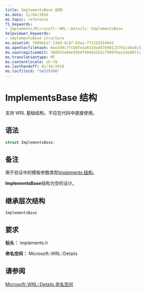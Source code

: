 ```yaml
---
title: ImplementsBase 结构
ms.date: 11/04/2016
ms.topic: reference
f1_keywords:
- implements/Microsoft::WRL::Details::ImplementsBase
helpviewer_keywords:
- ImplementsBase structure
ms.assetid: f898eb17-136d-4c87-b3ea-771319314641
ms.openlocfilehash: 6ee3d0c7fcb8fe1a032dad47b60125791cd4e4c5
ms.sourcegitcommit: 360b55e89e5954f494e52b1cf989fbaceda06f1c
ms.translationtype: MT
ms.contentlocale: zh-CN
ms.lasthandoff: 01/16/2019
ms.locfileid: "54335766"
---
```

# <a name="implementsbase-structure"></a>ImplementsBase 结构

支持 WRL 基础结构，不应在代码中直接使用。

## <a name="syntax"></a>语法

```cpp
struct ImplementsBase;
```

## <a name="remarks"></a>备注

用于验证中的模板参数类型[Implements 结构](implements-structure.md)。

**ImplementsBase**结构为空的设计。

## <a name="inheritance-hierarchy"></a>继承层次结构

`ImplementsBase`

## <a name="requirements"></a>要求

**标头：** implements.h

**命名空间：** Microsoft::WRL::Details

## <a name="see-also"></a>请参阅

[Microsoft::WRL::Details 命名空间](microsoft-wrl-details-namespace.md)